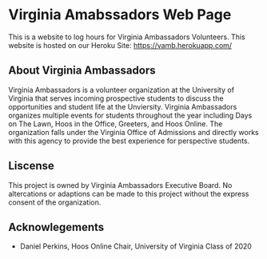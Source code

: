 # Virginia Amabssadors Web Page
This is a website to log hours for Virginia Ambassadors Volunteers. This website is hosted on our Heroku Site:
https://vamb.herokuapp.com/

## About Virginia Ambassadors
Virginia Ambassadors is a volunteer organization at the University of Virginia that serves incoming prospective students to discuss the opportunities and student life at the Unviersity. Virginia Ambassadors organizes multiple events for students throughout the year including Days on The Lawn, Hoos in the Office, Greeters, and Hoos Online. The organization falls under the Virginia Office of Admissions and directly works with this agency to provide the best experience for perspective students.

## Liscense
This project is owned by Virginia Ambassadors Executive Board. No altercations or adaptions can be made to this project without the express consent of the organization. 

## Acknowlegements
* Daniel Perkins, Hoos Online Chair, University of Virginia Class of 2020
